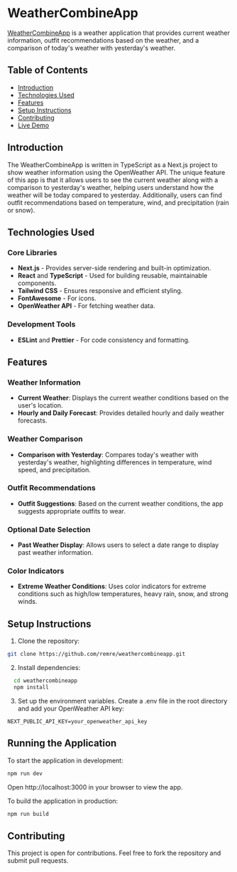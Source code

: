 # WeatherCombineApp

[WeatherCombineApp](https://weatheryesterday.vercel.app/) is a weather application that provides current weather information, outfit recommendations based on the weather, and a comparison of today's weather with yesterday's weather.

## Table of Contents

- [Introduction](#introduction)
- [Technologies Used](#technologies-used)
- [Features](#features)
- [Setup Instructions](#setup-instructions)
- [Contributing](#contributing)
- [Live Demo](#live-demo)

## Introduction

The WeatherCombineApp is written in TypeScript as a Next.js project to show weather information using the OpenWeather API. The unique feature of this app is that it allows users to see the current weather along with a comparison to yesterday's weather, helping users understand how the weather will be today compared to yesterday. Additionally, users can find outfit recommendations based on temperature, wind, and precipitation (rain or snow).

## Technologies Used

### Core Libraries

- **Next.js** - Provides server-side rendering and built-in optimization.
- **React** and **TypeScript** - Used for building reusable, maintainable components.
- **Tailwind CSS** - Ensures responsive and efficient styling.
- **FontAwesome** - For icons.
- **OpenWeather API** - For fetching weather data.

### Development Tools

- **ESLint** and **Prettier** - For code consistency and formatting.

## Features

### Weather Information

- **Current Weather**: Displays the current weather conditions based on the user's location.
- **Hourly and Daily Forecast**: Provides detailed hourly and daily weather forecasts.

### Weather Comparison

- **Comparison with Yesterday**: Compares today's weather with yesterday's weather, highlighting differences in temperature, wind speed, and precipitation.

### Outfit Recommendations

- **Outfit Suggestions**: Based on the current weather conditions, the app suggests appropriate outfits to wear.

### Optional Date Selection

- **Past Weather Display**: Allows users to select a date range to display past weather information.

### Color Indicators

- **Extreme Weather Conditions**: Uses color indicators for extreme conditions such as high/low temperatures, heavy rain, snow, and strong winds.

## Setup Instructions

1. Clone the repository:

```bash
git clone https://github.com/remre/weathercombineapp.git
```

2. Install dependencies:

```sh
  cd weathercombineapp
  npm install
```

3. Set up the environment variables. Create a .env file in the root directory and add your OpenWeather API key:

```env
NEXT_PUBLIC_API_KEY=your_openweather_api_key
```

## Running the Application

To start the application in development:

```bash
npm run dev
```

Open http://localhost:3000 in your browser to view the app.

To build the application in production:

```bash
npm run build
```

## Contributing

This project is open for contributions. Feel free to fork the repository and submit pull requests.
